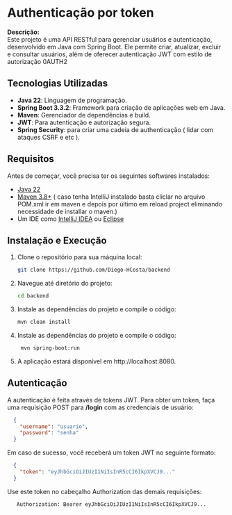 # Authenticação por token 

**Descrição:**  
Este projeto é uma API RESTful para gerenciar usuários e autenticação, desenvolvido em Java com Spring Boot. Ele permite criar, atualizar, excluir e consultar usuários, além de oferecer autenticação JWT com estilo de autorização 0AUTH2

## Tecnologias Utilizadas

- **Java 22**: Linguagem de programação.
- **Spring Boot 3.3.2**: Framework para criação de aplicações web em Java.
- **Maven**: Gerenciador de dependências e build.
- **JWT**: Para autenticação e autorização segura.
- **Spring Security**: para criar uma cadeia de authenticação ( lidar com ataques CSRF e etc ).

## Requisitos

Antes de começar, você precisa ter os seguintes softwares instalados:

- [Java 22](https://www.oracle.com/java/technologies/downloads/)
- [Maven 3.8+](https://maven.apache.org/install.html) ( caso tenha IntelliJ instalado basta cliclar no arquivo POM.xml ir em maven e depois por último em reload project eliminando necessidade de installar o maven.)
- Um IDE como [IntelliJ IDEA](https://www.jetbrains.com/idea/) ou [Eclipse](https://www.eclipse.org/downloads/)

## Instalação e Execução

1. Clone o repositório para sua máquina local:

   ```bash
   git clone https://github.com/Diego-HCosta/backend
2. Navegue até diretório do projeto:

   ```bash
   cd backend 
3. Instale as dependências do projeto e compile o código:
   ```bash
   mvn clean install
   
4. Instale as dependências do projeto e compile o código:
   ```bash
    mvn spring-boot:run

5. A aplicação estará disponível em http://localhost:8080.

## Autenticação
A autenticação é feita através de tokens JWT. Para obter um token, faça uma requisição POST para **/login** com as credenciais de usuário:
```json
  {
    "username": "usuario",
    "password": "senha"
  }
```
Em caso de sucesso, você receberá um token JWT no seguinte formato:
```json
  {
    "token": "eyJhbGciOiJIUzI1NiIsInR5cCI6IkpXVCJ9..."
  }
```
Use este token no cabeçalho Authorization das demais requisições:
```makefile
   Authorization: Bearer eyJhbGciOiJIUzI1NiIsInR5cCI6IkpXVCJ9...
```
